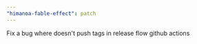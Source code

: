 ```yaml
---
"himanoa-fable-effect": patch
---
```


Fix a bug where doesn't push tags in release flow github actions
